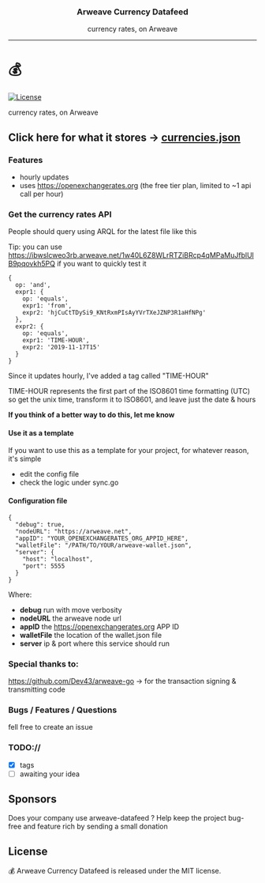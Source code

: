 
<p align="center">
  <h3 align="center">Arweave Currency Datafeed</h3>
  <p align="center">currency rates, on Arweave</p>
</p>

---
# :moneybag:

[![License](http://img.shields.io/badge/license-MIT-blue.svg)](https://github.com/AndreiD/arweave-ipfs-bridge/blob/master/LICENSE)

currency rates, on Arweave

## Click here for what it stores -> <a href="./currencies.json">currencies.json</a>

### Features

- hourly updates
- uses https://openexchangerates.org (the free tier plan, limited to ~1 api call per hour)


### Get the currency rates API

People should query using ARQL for the latest file like this

Tip: you can use https://ibwslcweo3rb.arweave.net/1w40L6Z8WLrRTZiBRcp4qMPaMuJfblUlB9pqovkh5PQ 
if you want to quickly test it

~~~~
{
  op: 'and',
  expr1: {
    op: 'equals',
    expr1: 'from',
    expr2: 'hjCuCtTDySi9_KNtRxmPIsAyYVrTXeJZNP3R1aHfNPg'
  },
  expr2: {
    op: 'equals',
    expr1: 'TIME-HOUR',
    expr2: '2019-11-17T15'
  }
}
~~~~

Since it updates hourly, I've added a tag called "TIME-HOUR"

TIME-HOUR represents the first part of the ISO8601 time formatting (UTC)
so get the unix time, transform it to ISO8601, and leave just the date & hours

**If you think of a better way to do this, let me know**

#### Use it as a template

If you want to use this as a template for your project, for whatever reason, it's simple

- edit the config file
- check the logic under sync.go

#### Configuration file

~~~~
{
  "debug": true,
  "nodeURL": "https://arweave.net",
  "appID": "YOUR_OPENEXCHANGERATES_ORG_APPID_HERE",
  "walletFile": "/PATH/TO/YOUR/arweave-wallet.json",
  "server": {
    "host": "localhost",
    "port": 5555
  }
}
~~~~

Where:

- **debug** run with move verbosity
- **nodeURL** the arweave node url
- **appID** the https://openexchangerates.org APP ID
- **walletFile** the location of the wallet.json file
- **server** ip & port where this service should run

### Special thanks to:

https://github.com/Dev43/arweave-go -> for the transaction signing & transmitting code

### Bugs / Features / Questions

fell free to create an issue

### TODO://

- [x] tags
- [ ] awaiting your idea

## Sponsors

Does your company use arweave-datafeed ? Help keep the project bug-free and feature rich by sending a small donation


## License

:moneybag: Arweave Currency Datafeed  is released under the MIT license.
